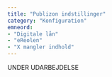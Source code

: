 ```yaml
---
title: "Publizon indstillinger"
category: "Konfiguration"
emneord: 
- "Digitale lån"
- "eReolen"
- "X mangler indhold"
---
```


UNDER UDARBEJDELSE

